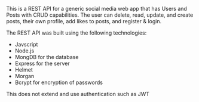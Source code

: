 This is a REST API for a generic social media web app that has Users and Posts with CRUD capabilities. The user can delete, read, update, and create posts, their own profile, add likes to posts, and register & login.

The REST API was built using the following technologies:

- Javscript
- Node.js
- MongDB for the database
- Express for the server
- Helmet
- Morgan
- Bcrypt for encryption of passwords

This does not extend and use authentication such as JWT
